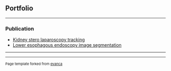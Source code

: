 ## Portfolio

---
### Publication

- [Kidney stero laparoscopy tracking](http://example.com/)
- [Lower esophagous endoscopy image segmentation](http://example.com/)

---




---
<p style="font-size:11px">Page template forked from <a href="https://github.com/evanca/quick-portfolio">evanca</a></p>
<!-- Remove above link if you don't want to attibute -->

